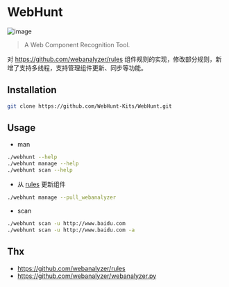 # WebHunt

![image](https://user-images.githubusercontent.com/26270009/87249915-737d0b00-c494-11ea-9c9a-1b63d1da843a.png)

> A Web Component Recognition Tool.

对 https://github.com/webanalyzer/rules 组件规则的实现，修改部分规则，新增了支持多线程，支持管理组件更新、同步等功能。

## Installation

```bash
git clone https://github.com/WebHunt-Kits/WebHunt.git
```

## Usage

- man

```bash
./webhunt --help
./webhunt manage --help
./webhunt scan --help
```

- 从 [rules](https://github.com/webanalyzer/rules) 更新组件

```bash
./webhunt manage --pull_webanalyzer
```

- scan

```bash
./webhunt scan -u http://www.baidu.com
./webhunt scan -u http://www.baidu.com -a
```

## Thx

- https://github.com/webanalyzer/rules
- https://github.com/webanalyzer/webanalyzer.py
